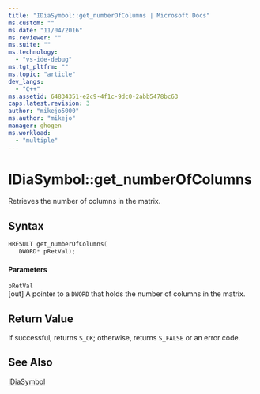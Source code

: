 ```yaml
---
title: "IDiaSymbol::get_numberOfColumns | Microsoft Docs"
ms.custom: ""
ms.date: "11/04/2016"
ms.reviewer: ""
ms.suite: ""
ms.technology: 
  - "vs-ide-debug"
ms.tgt_pltfrm: ""
ms.topic: "article"
dev_langs: 
  - "C++"
ms.assetid: 64834351-e2c9-4f1c-9dc0-2abb5478bc63
caps.latest.revision: 3
author: "mikejo5000"
ms.author: "mikejo"
manager: ghogen
ms.workload: 
  - "multiple"
---
```

# IDiaSymbol::get_numberOfColumns
Retrieves the number of columns in the matrix.  
  
## Syntax  
  
```C++  
HRESULT get_numberOfColumns(   
   DWORD* pRetVal);  
```  
  
#### Parameters  
 `pRetVal`  
 [out] A pointer to a `DWORD` that holds the number of columns in the matrix.  
  
## Return Value  
 If successful, returns `S_OK`; otherwise, returns `S_FALSE` or an error code.  
  
## See Also  
 [IDiaSymbol](../../debugger/debug-interface-access/idiasymbol.md)